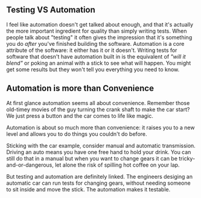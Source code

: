 Testing VS Automation
----

I feel like automation doesn't get talked about enough, and that it's actually the more important ingredient for quality than simply writing tests. When people talk about "testing" it often gives the impression that it's something you do *after* you've finished building the software.  Automation is a core attribute of the software: it either has it or it doesn't. Writing tests for software that doesn't have automation built in is the equivalent of _"will it blend"_ or poking an animal with a stick to see what will happen. You might get some results but they won't tell you everything you need to know.

Automation is more than Convenience
----

At first glance automation seems all about convenience. Remember those old-timey movies of the guy turning the crank shaft to make the car start? We just press a button and the car comes to life like magic.

Automation is about so much more than convenience: it raises you to a new level and allows you to do things you couldn't do before.

Sticking with the car example, consider manual and automatic transmission. Driving an auto means you have one free hand to hold your drink. You can still do that in a manual but when you want to change gears it can be tricky-and-or-dangerous, let alone the risk of spilling hot coffee on your lap.

But testing and automation are definitely linked. The engineers desiging an automatic car can run tests for changing gears, without needing someone to sit inside and move the stick. The automation makes it testable.
